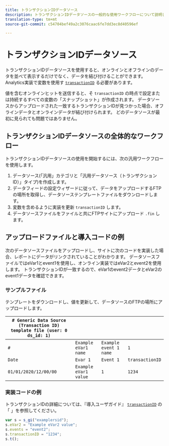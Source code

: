 ```yaml
---
title: トランザクションIDデータソース
description: トランザクションIDデータソースの一般的な使用ワークフローについて説明します。
translation-type: tm+mt
source-git-commit: c54704bef49a2c3076caac6fe7dd3ec8d40596ef

---
```



# トランザクションIDデータソース

トランザクションIDデータソースを使用すると、オンラインとオフラインのデータを並べて表示するだけでなく、データを結び付けることができます。 Analytics実装で変数を使用す [`transactionID`](/help/implement/vars/page-vars/transactionid.md) る必要があります。

値を含むオンラインヒットを送信すると、そ `transactionID` の時点で設定または持続するすべての変数の「スナップショット」が作成されます。 データソースからアップロードされた一致するトランザクションIDが見つかった場合、オフラインデータとオンラインデータが結び付けられます。 どのデータソースが最初に見られても問題ではありません。

## トランザクションIDデータソースの全体的なワークフロー

トランザクションIDデータソースの使用を開始するには、次の汎用ワークフローを使用します。

1. データソース(「汎用」カテゴリと「汎用データソース（トランザクションID）」タイプ)を作成します。
1. データフィードの設定ウィザードに従って、データをアップロードするFTPの場所を取得し、データソーステンプレートファイルをダウンロードします。
1. 変数を含めるように実装を更新 `transactionID` します。
1. データソースファイルをファイルと共にFTPサイトにアップロード `.fin` します。

## アップロードファイルと導入コードの例

次のデータソースファイルをアップロードし、サイトに次のコードを実装した場合、レポートにデータがリンクされていることがわかります。 データソースファイルではeVar1とevent1を使用し、オンライン実装ではeVar2とevent2を使用します。 トランザクションIDが一致するので、eVar1のevent2データとeVar2のevent1データを確認できます。

### サンプルファイル

テンプレートをダウンロードし、値を更新して、データソースのFTPの場所にアップロードします。

| `# Generic Data Source (Transaction ID) template file (user: 0 ds_id: 1)` |  |  |  |
|---|---|---|---|
| `#` | `Example eVar1 name` | `Example event 1 name` | `1` |
| `Date` | `Evar 1` | `Event 1` | `transactionID` |
| `01/01/2020/12/00/00` | `Example eVar1 value` | `1` | `1234` |

### 実装コードの例

トランザクションIDの詳細については、『導入ユーザガイド』 [`transactionID`](/help/implement/vars/page-vars/transactionid.md) の「 」を参照してください。

```js
var s = s_gi("examplersid");
s.eVar2 = "Example eVar2 value";
s.events = "event2";
s.transactionID = "1234";
s.t();
```
